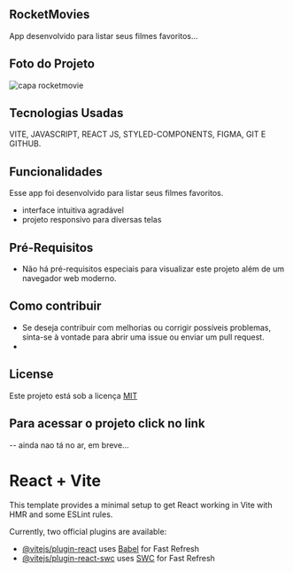 ## RocketMovies 

App desenvolvido para listar seus filmes favoritos...

## Foto do Projeto

![capa rocketmovie](https://github.com/dantascrispim/rocketmovies/assets/114705745/948c3311-0f17-4882-a090-bdb7daf4dba1)

## Tecnologias Usadas
  VITE, JAVASCRIPT, REACT JS, STYLED-COMPONENTS, FIGMA, GIT E GITHUB.

## Funcionalidades
  Esse app foi desenvolvido para listar seus filmes favoritos.
  * interface intuitiva agradável
  * projeto responsivo para diversas telas

## Pré-Requisitos

  * Não há pré-requisitos especiais para visualizar este projeto além de um navegador web moderno.
## Como contribuir

  * Se deseja contribuir com melhorias ou corrigir possíveis problemas, sinta-se à vontade para abrir uma issue ou enviar um pull request.
  * 
## License
Este projeto está sob a licença [MIT](https://choosealicense.com/licenses/mit/)

## Para acessar o projeto click no link 
-- ainda nao tá no ar, em breve...

# React + Vite

This template provides a minimal setup to get React working in Vite with HMR and some ESLint rules.

Currently, two official plugins are available:

- [@vitejs/plugin-react](https://github.com/vitejs/vite-plugin-react/blob/main/packages/plugin-react/README.md) uses [Babel](https://babeljs.io/) for Fast Refresh
- [@vitejs/plugin-react-swc](https://github.com/vitejs/vite-plugin-react-swc) uses [SWC](https://swc.rs/) for Fast Refresh
